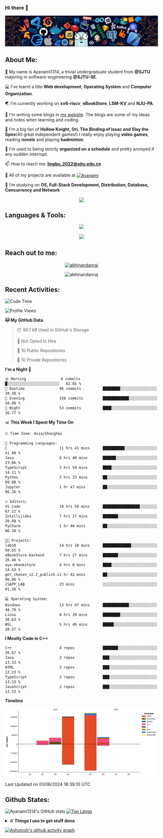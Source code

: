 ### Hi there 👋

![image](https://github.com/Ayanami1314/Ayanami1314/blob/master/assets/Programming.png)

## **About Me:**

🔭 My name is Ayanami1314, a trivial undergraduate student from **@SJTU** majoring in software-engineering **@SJTU-SE**.

💻 I’ve learnt a litte **Web development**, **Operating System** and **Computer Organization**.

🌏 I’m currently working on **xv6-riscv**, **eBookStore**, **LSM-KV** and **NJU-PA**.

📒 I'm writing some blogs in <a href="https://ayanami1314.github.io/">my website</a>. The blogs are some of my ideas and notes when learning and coding.

📜 I'm a big fan of **Hollow Knight, Ori, The Binding of Issac and Slay the Spire**(All great independent games!).I really enjoy playing **video games**, reading **novels** and playing **badminton**.

🤖 I'm used to being strictly **organized on a schedule** and pretty annoyed if any sudden interrupt.

📫 How to reach me: **lingbo_2022@sjtu.edu.cn**

💬 All of my projects are available at <a href="https://github.com/Ayanami1314" target="blank"><img align="center" src="https://raw.githubusercontent.com/rahuldkjain/github-profile-readme-generator/master/src/images/icons/Social/github.svg" alt="Ayanami" height="30" width="40" /></a>

🌱 I’m studying on **OS, Full-Stack Development, Distribution, Database, Concurrency and Network**

<p align="center">
   <img align="center" src="https://github-readme-streak-stats.herokuapp.com/?user=Ayanami1314&theme=radical&hide_border=true"/>
</p>

## **Languages & Tools:**

<p align="center">
  <a href="https://skillicons.dev">
    <img src="https://skillicons.dev/icons?i=c,cpp,html,css,ts,react,java,python,spring" />
  </a>
</p>
<p align="center">
  <a href="https://skillicons.dev">
    <img src="https://skillicons.dev/icons?i=linux,docker,vim,vscode,git,mongodb,mysql" />
  </a>
</p>

## **Reach out to me:** ️

<p align="center">
<a href="https://Ayanami1314.github.io" target="_blank"><img align="center" src="https://img.shields.io/badge/Website-3b5998?style=flat-square&logo=google-chrome&logoColor=white" alt="abhinandanraj" /></a>
<p align="center"> <img src="https://komarev.com/ghpvc/?username=Ayanami1314&label=Visitors&color=0088cc&style=flat-square" alt="abhinandanraj" /> </p>

## **Recent Activities:**

<!--START_SECTION:waka-->
![Code Time](http://img.shields.io/badge/Code%20Time-697%20hrs%2021%20mins-blue)

![Profile Views](http://img.shields.io/badge/Profile%20Views-10-blue)

**🐱 My GitHub Data** 

> 📦 90.1 kB Used in GitHub's Storage 
 > 
> 🚫 Not Opted to Hire
 > 
> 📜 10 Public Repositories 
 > 
> 🔑 10 Private Repositories 
 > 
**I'm a Night 🦉** 

```text
🌞 Morning                9 commits           █░░░░░░░░░░░░░░░░░░░░░░░░   02.85 % 
🌆 Daytime                96 commits          ████████░░░░░░░░░░░░░░░░░   30.38 % 
🌃 Evening                158 commits         ████████████░░░░░░░░░░░░░   50.00 % 
🌙 Night                  53 commits          ████░░░░░░░░░░░░░░░░░░░░░   16.77 % 
```


📊 **This Week I Spent My Time On** 

```text
🕑︎ Time Zone: Asia/Shanghai

💬 Programming Languages: 
C                        11 hrs 41 mins      ██████████░░░░░░░░░░░░░░░   41.40 % 
Java                     6 hrs 40 mins       ██████░░░░░░░░░░░░░░░░░░░   23.66 % 
TypeScript               3 hrs 59 mins       ████░░░░░░░░░░░░░░░░░░░░░   14.11 % 
Python                   2 hrs 33 mins       ██░░░░░░░░░░░░░░░░░░░░░░░   09.08 % 
Jupyter                  1 hr 47 mins        ██░░░░░░░░░░░░░░░░░░░░░░░   06.36 % 

🔥 Editors: 
VS Code                  18 hrs 59 mins      █████████████████░░░░░░░░   67.22 % 
Intellijidea             7 hrs 27 mins       ███████░░░░░░░░░░░░░░░░░░   26.40 % 
PyCharm                  1 hr 48 mins        ██░░░░░░░░░░░░░░░░░░░░░░░   06.38 % 

🐱‍💻 Projects: 
lab10                    14 hrs 18 mins      █████████████░░░░░░░░░░░░   50.65 % 
eBookStore-backend       7 hrs 27 mins       ███████░░░░░░░░░░░░░░░░░░   26.40 % 
aya-ebookstore           4 hrs 8 mins        ████░░░░░░░░░░░░░░░░░░░░░   14.63 % 
get_chosen_v2.2_publish.i1 hr 42 mins        ██░░░░░░░░░░░░░░░░░░░░░░░   06.06 % 
CSAPP_LAB                23 mins             ░░░░░░░░░░░░░░░░░░░░░░░░░   01.38 % 

💻 Operating System: 
Windows                  13 hrs 47 mins      ████████████░░░░░░░░░░░░░   48.79 % 
Linux                    8 hrs 39 mins       ████████░░░░░░░░░░░░░░░░░   30.63 % 
WSL                      5 hrs 48 mins       █████░░░░░░░░░░░░░░░░░░░░   20.57 % 
```

**I Mostly Code in C++** 

```text
C++                      4 repos             ███████░░░░░░░░░░░░░░░░░░   26.67 % 
Java                     2 repos             ███░░░░░░░░░░░░░░░░░░░░░░   13.33 % 
HTML                     2 repos             ███░░░░░░░░░░░░░░░░░░░░░░   13.33 % 
TypeScript               2 repos             ███░░░░░░░░░░░░░░░░░░░░░░   13.33 % 
JavaScript               2 repos             ███░░░░░░░░░░░░░░░░░░░░░░   13.33 % 
```



**Timeline**

![Lines of Code chart](https://raw.githubusercontent.com/Ayanami1314/Ayanami1314/master/assets/bar_graph.png)


 Last Updated on 01/06/2024 18:39:10 UTC
<!--END_SECTION:waka-->

## **Github States:**

![Ayanami1314's GitHub stats](https://github-readme-stats.vercel.app/api?username=Ayanami1314&show_icons=true&bg_color=00000000)
[![Top Langs](https://github-readme-stats.vercel.app/api/top-langs/?username=Ayanami1314&layout=donut)](https://github.com/anuraghazra/github-readme-stats)

<details>
  <summary>⚙️ <b> Things I use to get stuff done</b></summary>
  	<ul>
  	   <li><b>OS:</b> Windows 11 / Ubuntu 22.04(wsl2) / Ubuntu 22.04 </li>
	     <li><b>Laptop:OMEN by HP Laptop</b> </li>
  	   <li><b>Browser: </b> Google Browser</li>
	     <li><b>Code Editor:</b> VSCode / IntelliJ / Pycharm </li>
	     <li><b>To Stay Updated:</b> April 16th 2024</li>
	    <br />
	</ul>
</details>

[![Ashutosh's github activity graph](https://github-readme-activity-graph.vercel.app/graph?username=Ayanami1314&theme=react-dark)](https://github.com/ashutosh00710/github-readme-activity-graph)
